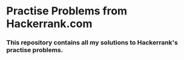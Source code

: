 # Practise Problems from Hackerrank.com

### This repository contains all my solutions to Hackerrank's practise problems.
